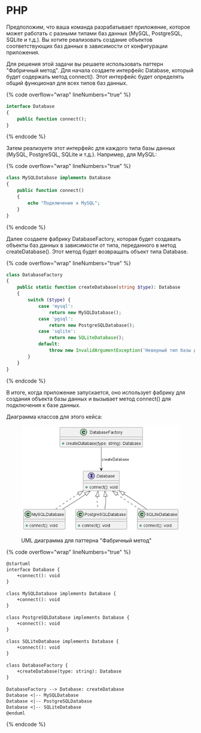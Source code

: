 # PHP

Предположим, что ваша команда разрабатывает приложение, которое может работать с разными типами баз данных (MySQL, PostgreSQL, SQLite и т.д.). Вы хотите реализовать создание объектов соответствующих баз данных в зависимости от конфигурации приложения.

Для решения этой задачи вы решаете использовать паттерн "Фабричный метод". Для начала создаете интерфейс Database, который будет содержать метод connect(). Этот интерфейс будет определять общий функционал для всех типов баз данных.

{% code overflow="wrap" lineNumbers="true" %}
```php
interface Database
{
    public function connect();
}
```
{% endcode %}

Затем реализуете этот интерфейс для каждого типа базы данных (MySQL, PostgreSQL, SQLite и т.д.). Например, для MySQL:

{% code overflow="wrap" lineNumbers="true" %}
```php
class MySQLDatabase implements Database
{
    public function connect()
    {
        echo "Подключение к MySQL";
    }
}
```
{% endcode %}

Далее создаете фабрику DatabaseFactory, которая будет создавать объекты баз данных в зависимости от типа, переданного в метод createDatabase(). Этот метод будет возвращать объект типа Database.

{% code overflow="wrap" lineNumbers="true" %}
```php
class DatabaseFactory
{
    public static function createDatabase(string $type): Database
    {
        switch ($type) {
            case 'mysql':
                return new MySQLDatabase();
            case 'pgsql':
                return new PostgreSQLDatabase();
            case 'sqlite':
                return new SQLiteDatabase();
            default:
                throw new InvalidArgumentException('Неверный тип базы данных');
        }
    }
}
```
{% endcode %}

В итоге, когда приложение запускается, оно использует фабрику для создания объекта базы данных и вызывает метод connect() для подключения к базе данных.

Диаграмма классов для этого кейса:

<figure><img src="../../../../../.gitbook/assets/image (1) (1) (1) (1) (1) (1) (1) (1) (1) (1) (1) (1) (1).png" alt=""><figcaption><p>UML диаграмма для паттерна "Фабричный метод"</p></figcaption></figure>

{% code overflow="wrap" lineNumbers="true" %}
```less
@startuml
interface Database {
    +connect(): void
}

class MySQLDatabase implements Database {
    +connect(): void
}

class PostgreSQLDatabase implements Database {
    +connect(): void
}

class SQLiteDatabase implements Database {
    +connect(): void
}

class DatabaseFactory {
    +createDatabase(type: string): Database
}

DatabaseFactory --> Database: createDatabase
Database <|-- MySQLDatabase
Database <|-- PostgreSQLDatabase
Database <|-- SQLiteDatabase
@enduml
```
{% endcode %}
